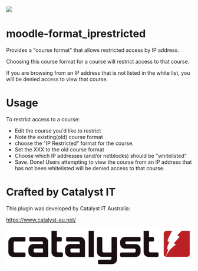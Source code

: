 <a href="https://travis-ci.org/catalyst/moodle-format_iprestricted">
<img src="https://travis-ci.org/catalyst/moodle-format_iprestricted.svg?branch=master">
</a>

# moodle-format_iprestricted
Provides a "course format" that allows restricted access by IP address.

Choosing this course format for a course will restrict access to that course.

If you are browsing from an IP address that is not listed in the white list, you will be denied access to view that course.

# Usage
To restrict access to a course:
* Edit the course you'd like to restrict
* Note the existing(old) course format
* choose the "IP Restricted" format for the course.
* Set the XXX to the old course format
* Choose which IP addresses (and/or netblocks) should be "whitelisted"
* Save. Done!
Users attempting to view the course from an IP address that has not been whitelisted will be denied access to that course.


# Crafted by Catalyst IT

This plugin was developed by Catalyst IT Australia:

https://www.catalyst-au.net/

![Catalyst IT](/pix/catalyst-logo.png?raw=true)
